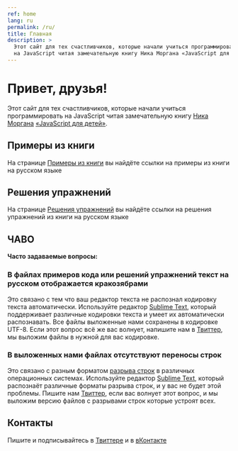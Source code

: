 ```yaml
---
ref: home
lang: ru
permalink: /ru/
title: Главная
description: >
  Этот сайт для тех счастливчиков, которые начали учиться программировать 
  на JavaScript читая замечательную книгу Ника Моргана «JavaScript для детей»
---
```


# Привет, друзья!

Этот сайт для тех счастливчиков, которые начали учиться программировать 
на JavaScript читая замечательную книгу [Ника Моргана][1] 
[«JavaScript для детей»][2].

## Примеры из книги

На странице [Примеры из книги][3] вы найдёте ссылки на примеры из книги 
на русском языке

## Решения упражнений

На странице [Решения упражнений][4] вы найдёте ссылки на решения упражнений 
из книги на русском языке

## ЧАВО

**Часто задаваемые вопросы:**

<h3>В файлах примеров кода или решений упражнений текст на русском 
отображается кракозябрами</h3>

Это связано с тем что ваш редактор текста не распознал кодировку текста 
автоматически. Используйте редактор [Sublime Text][5], который поддерживает 
различные кодировки текста и умеет их автоматически распознавать. Все файлы 
выложенные нами сохранены в кодировке UTF-8. Если этот вопрос всё же вас 
волнует, напишите нам в [Твиттер][6], мы выложим файлы в нужной для вас 
кодировке.

### В выложенных нами файлах отсутствуют переносы строк

Это связано с разным форматом [разрыва строк][8] в различных операционных системах.
Используйте редактор [Sublime Text][5], который распознаёт различные форматы
разрыва строк, и у вас не будет этой проблемы. Пишите нам [Твиттер][6], если 
вас волнует этот вопрос, и мы выложим версию файлов с разрывами строк
которые устроят всех.

## Контакты

Пишите и подписывайтесь в [Твиттере][6] и в [вКонтакте][7]

[1]: https://github.com/skilldrick "Ник Морган на GitHub.com"
[2]: https://www.mann-ivanov-ferber.ru/books/javascript-dlya-detej/ "книга «JavaScript для детей» на сайте издательства «МИФ»"
[3]: https://js4k.github.io/ru/samples
[4]: https://js4k.github.io/ru/solutions
[5]: https://www.sublimetext.com
[6]: https://twitter.com/js4kids
[7]: https://vk.com/js4kids
[8]: https://ru.wikipedia.org/wiki/Перевод_строки
